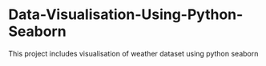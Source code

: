 # Data-Visualisation-Using-Python-Seaborn
This project includes visualisation of weather dataset using python seaborn
